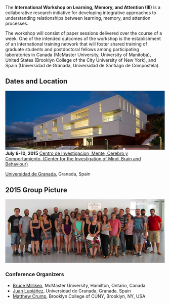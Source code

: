 The **International Workshop on Learning, Memory, and Attention (III)** is
a collaborative research initiative for developing integrative
approaches to understanding relationships between learning, memory, and
attention processes. 

The workshop will consist of paper sessions
delivered over the course of a week.  One of the intended outcomes of
the workshop is the establishment of an international training network
that will foster shared training of graduate students and postdoctoral
fellows among participating laboratories in Canada (McMaster
University, University of Manitoba), United States (Brooklyn College of the City University of New York),
and Spain (Universidad de Granada, Universidad de Santiago de
Compostela).

## Dates and Location

![Image](images/sciencebuilding.jpg?raw=true&class=inline&alt=hi)
**July 6-10, 2015**
[Centro de Investigacion, Mente, Cerebro y Comportamiento, (Center for the Investigation of Mind, Brain and Behaviour)](http://cimcyc.ugr.es/?lang=en)

[Universidad de Granada](https://www.ugr.es/en/), Granada, Spain

## 2015 Group Picture
![Image](images/2015_attendees.jpg?raw=true&class=inline&alt=hi)

### Conference Organizers

* [Bruce Milliken](https://www.science.mcmaster.ca/pnb/people/86-people-sp-716/191-dr-bruce-milliken.html), McMaster University, Hamilton, Ontario, Canada
* [Juan Lupiáñez](http://neurocog-ugr.weebly.com/juan-lupiaacutentildeez.html), Universidad de Granada, Granada, Spain
* [Matthew Crump](http://www.brooklyn.cuny.edu/web/academics/faculty/faculty_profile.jsp?faculty=1059), Brooklyn College of CUNY, Brooklyn, NY, USA

